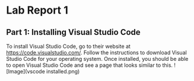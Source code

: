 # Lab Report 1
## Part 1: Installing Visual Studio Code
To install Visual Studio Code, go to their website at https://code.visualstudio.com/. Follow the instructions to download Visual Studio Code for your operating system.
Once installed, you should be able to open Visual Studio Code and see a page that looks similar to this. 
![Image](vscode installed.png)
